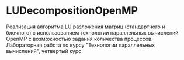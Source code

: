 # LUDecompositionOpenMP
Реализация алгоритма LU разложения матриц (стандартного и блочного) с использованием технологии параллельных вычислений OpenMP
с возможностью задания количества процессов. Лабораторная работа по курсу "Технологии параллельных вычислений", четвертый курс
